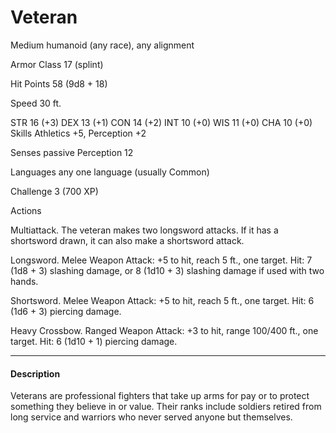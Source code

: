 # Veteran
Medium humanoid (any race), any alignment

Armor Class 17 (splint)

Hit Points 58 (9d8 + 18)

Speed 30 ft.

STR
16 (+3)
DEX
13 (+1)
CON
14 (+2)
INT
10 (+0)
WIS
11 (+0)
CHA
10 (+0)
Skills Athletics +5, Perception +2

Senses passive Perception 12

Languages any one language (usually Common)

Challenge 3 (700 XP)

Actions

Multiattack. The veteran makes two longsword attacks. If it has a shortsword drawn, it can also make a shortsword attack.

Longsword. Melee Weapon Attack: +5 to hit, reach 5 ft., one target. Hit: 7 (1d8 + 3) slashing damage, or 8 (1d10 + 3) slashing damage if used with two hands.

Shortsword. Melee Weapon Attack: +5 to hit, reach 5 ft., one target. Hit: 6 (1d6 + 3) piercing damage.

Heavy Crossbow. Ranged Weapon Attack: +3 to hit, range 100/400 ft., one target. Hit: 6 (1d10 + 1) piercing damage.

----
#### Description
Veterans are professional fighters that take up arms for pay or to protect something they believe in or value. Their ranks include soldiers retired from long service and warriors who never served anyone but themselves.